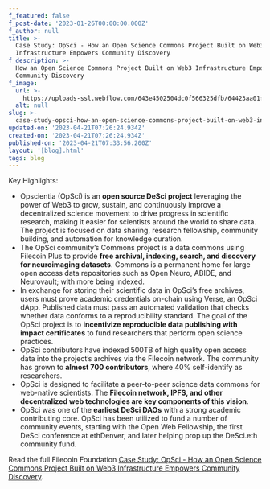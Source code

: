```yaml
---
f_featured: false
f_post-date: '2023-01-26T00:00:00.000Z'
f_author: null
title: >-
  Case Study: OpSci - How an Open Science Commons Project Built on Web3
  Infrastructure Empowers Community Discovery
f_description: >-
  How an Open Science Commons Project Built on Web3 Infrastructure Empowers
  Community Discovery
f_image:
  url: >-
    https://uploads-ssl.webflow.com/643e4502504dc0f566325dfb/64423aa01fe00b144076104e_0224-cs-opsci.png
  alt: null
slug: >-
  case-study-opsci-how-an-open-science-commons-project-built-on-web3-infrastructure-empowers-community-discovery
updated-on: '2023-04-21T07:26:24.934Z'
created-on: '2023-04-21T07:26:24.934Z'
published-on: '2023-04-21T07:33:56.200Z'
layout: '[blog].html'
tags: blog
---
```


Key Highlights:

*   Opscientia (OpSci) is an **open source DeSci project** leveraging the power of Web3 to grow, sustain, and continuously improve a decentralized science movement to drive progress in scientific research, making it easier for scientists around the world to share data. The project is focused on data sharing, research fellowship, community building, and automation for knowledge curation.
*   The OpSci community’s Commons project is a data commons using Filecoin Plus to provide **free archival, indexing, search, and discovery for neuroimaging datasets**. Commons is a permanent home for large open access data repositories such as Open Neuro, ABIDE, and Neurovault; with more being indexed.
*   In exchange for storing their scientific data in OpSci’s free archives, users must prove academic credentials on-chain using Verse, an OpSci dApp. Published data must pass an automated validation that checks whether data conforms to a reproducibility standard. The goal of the OpSci project is to **incentivize reproducible data publishing with impact certificates** to fund researchers that perform open science practices.
*   OpSci contributors have indexed 500TB of high quality open access data into the project’s archives via the Filecoin network. The community has grown to **almost 700 contributors**, where 40% self-identify as researchers.
*   OpSci is designed to facilitate a peer-to-peer science data commons for web-native scientists. The **Filecoin network, IPFS, and other decentralized web technologies are key components of this vision**.
*   OpSci was one of the **earliest DeSci DAOs** with a strong academic contributing core. OpSci has been utilized to fund a number of community events, starting with the Open Web Fellowship, the first DeSci conference at ethDenver, and later helping prop up the DeSci.eth community fund.

Read the full Filecoin Foundation [Case Study: OpSci - How an Open Science Commons Project Built on Web3 Infrastructure Empowers Community Discovery](https://fil-foundation.on.fleek.co/hosting/OpSci-CaseStudy.pdf).
